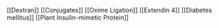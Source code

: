 [[Dextran]]
[[Conjugates]]
[[Oxime Ligation]]
[[Extendin 4]]
[[Diabetes mellitus]]
[[Plant Insulin-mimetic Protein]]
